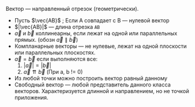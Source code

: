 
Вектор — направленный отрезок (геометрически).
- Пусть $\vec{AB}$ ; Если A совпадает с  B — нулевой вектор
- $|\vec{AB}|$ — длина отрезка `AB`
- $\vec{a}$ и $\vec{b}$  коллинеарны, если лежат на одной или параллельных прямых. (обозн $\vec{a} \parallel \vec{b}$)
- Компланарные векторы — не нулевые, лежат на одной плоскости или параллельных плоскостях.
- $\vec{a} = \vec{b}$ если выполняются все:
  1. $|\vec{a}| = |\vec{b}|$ 
  2. $\vec{a} \upuparrows \vec{b}$
  (При a, b != 0)
- Из любой точки можно построить вектор равный данному
- Свободный вектор — любой представитель данного класса векторов. Характеризуется длинной и направлением, но не точкой приложения.

